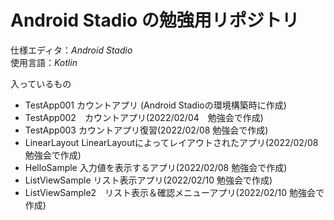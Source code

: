 # Android Stadio の勉強用リポジトリ

仕様エディタ：*Android Stadio*<br>
使用言語：*Kotlin*

入っているもの<br>
- TestApp001 カウントアプリ (Android Stadioの環境構築時に作成)
- TestApp002　カウントアプリ(2022/02/04　勉強会で作成)
- TestApp003 カウントアプリ復習(2022/02/08 勉強会で作成)
- LinearLayout LinearLayoutによってレイアウトされたアプリ(2022/02/08 勉強会で作成)
- HelloSample 入力値を表示するアプリ(2022/02/08 勉強会で作成)
- ListViewSample リスト表示アプリ(2022/02/10 勉強会で作成)
- ListViewSample2　リスト表示＆確認メニューアプリ(2022/02/10 勉強会で作成)
